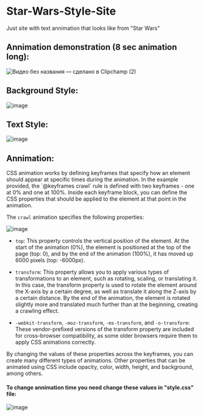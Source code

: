 # Star-Wars-Style-Site
Just site with text annimation that looks like from "Star Wars"

<h2>Annimation demonstration (8 sec animation long):</h2>

![Видео без названия — сделано в Clipchamp (2)](https://github.com/r3ynD/Star-Wars-Style-Site/assets/127958857/5cedf885-5c2b-48de-83fa-68add95fb415)

<h2>Background Style:</h2>

![image](https://github.com/r3ynD/Star-Wars-Style-Site/assets/127958857/c32a64f6-5256-4bf5-bd9b-b294661d0bfa)

<h2>Text Style:</h2>

![image](https://github.com/r3ynD/Star-Wars-Style-Site/assets/127958857/cb089296-4791-484e-ba41-f94f875a29dc)

<h2>Annimation:</h2>
CSS animation works by defining keyframes that specify how an element should appear at specific times during the animation. In the example provided, the `@keyframes crawl` rule is defined with two keyframes - one at 0% and one at 100%. Inside each keyframe block, you can define the CSS properties that should be applied to the element at that point in the animation.

The `crawl` animation specifies the following properties:

![image](https://github.com/r3ynD/Star-Wars-Style-Site/assets/127958857/8bf65dd0-5b49-4a80-8431-206f788a94da)

- `top`: This property controls the vertical position of the element. At the start of the animation (0%), the element is positioned at the top of the page (top: 0), and by the end of the animation (100%), it has moved up 6000 pixels (top: -6000px).

- `transform`: This property allows you to apply various types of transformations to an element, such as rotating, scaling, or translating it. In this case, the transform property is used to rotate the element around the X-axis by a certain degree, as well as translate it along the Z-axis by a certain distance. By the end of the animation, the element is rotated slightly more and translated much further than at the beginning, creating a crawling effect.

- `-webkit-transform`, `-moz-transform`, `-ms-transform`, and `-o-transform`: These vendor-prefixed versions of the transform property are included for cross-browser compatibility, as some older browsers require them to apply CSS animations correctly.

By changing the values of these properties across the keyframes, you can create many different types of animations. Other properties that can be animated using CSS include opacity, color, width, height, and background, among others.

<h4>To change annimation time you need change these values in "style.css" file:</h4>

![image](https://github.com/r3ynD/Star-Wars-Style-Site/assets/127958857/a3fdc14c-48f4-439e-a3ca-cbf73b5a0734)

